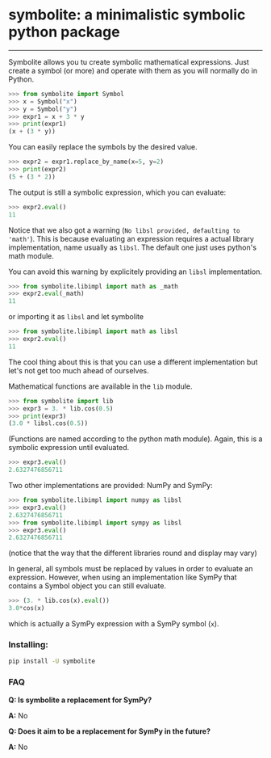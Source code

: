 # symbolite: a minimalistic symbolic python package

______________________________________________________________________

Symbolite allows you tu create symbolic mathematical
expressions. Just create a symbol (or more) and operate with them as you
will normally do in Python.

```python
>>> from symbolite import Symbol
>>> x = Symbol("x")
>>> y = Symbol("y")
>>> expr1 = x + 3 * y
>>> print(expr1)
(x + (3 * y))
```

You can easily replace the symbols by the desired value.

```python
>>> expr2 = expr1.replace_by_name(x=5, y=2)
>>> print(expr2)
(5 + (3 * 2))
```

The output is still a symbolic expression, which you can evaluate:

```python
>>> expr2.eval()
11
```

Notice that we also got a warning (`No libsl provided, defaulting to 'math'`).
This is because evaluating an expression requires a actual library implementation,
name usually as `libsl`. The default one just uses python's math module.

You can avoid this warning by explicitely providing an `libsl` implementation.

```python
>>> from symbolite.libimpl import math as _math
>>> expr2.eval(_math)
11
```

or importing it as `libsl` and let symbolite

```python
>>> from symbolite.libimpl import math as libsl
>>> expr2.eval()
11
```

The cool thing about this is that you can use a different implementation
but let's not get too much ahead of ourselves.

Mathematical functions are available in the `lib` module.

```python
>>> from symbolite import lib
>>> expr3 = 3. * lib.cos(0.5)
>>> print(expr3)
(3.0 * libsl.cos(0.5))
```

(Functions are named according to the python math module).
Again, this is a symbolic expression until evaluated.

```python
>>> expr3.eval()
2.6327476856711
```

Two other implementations are provided: NumPy and SymPy:

```python
>>> from symbolite.libimpl import numpy as libsl
>>> expr3.eval()
2.6327476856711
>>> from symbolite.libimpl import sympy as libsl
>>> expr3.eval()
2.6327476856711
```

(notice that the way that the different libraries round and
display may vary)

In general, all symbols must be replaced by values in order
to evaluate an expression. However, when using an implementation
like SymPy that contains a Symbol object you can still evaluate.

```python
>>> (3. * lib.cos(x).eval())
3.0*cos(x)
```

which is actually a SymPy expression with a SymPy symbol (`x`).

### Installing:

```bash
pip install -U symbolite
```

### FAQ

**Q: Is symbolite a replacement for SymPy?**

**A:** No

**Q: Does it aim to be a replacement for SymPy in the future?**

**A:** No
